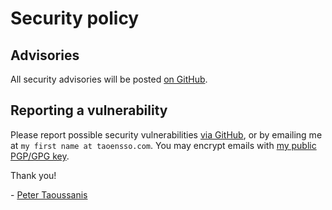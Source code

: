 # Security policy

## Advisories

All security advisories will be posted [on GitHub](https://github.com/taoensso/telemere/security/advisories).

## Reporting a vulnerability

Please report possible security vulnerabilities [via GitHub](https://github.com/taoensso/telemere/security/advisories), or by emailing me at `my first name at taoensso.com`. You may encrypt emails with [my public PGP/GPG key](https://www.taoensso.com/pgp).

Thank you!

\- [Peter Taoussanis](https://www.taoensso.com)
